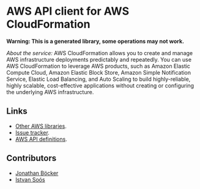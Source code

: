# AWS API client for AWS CloudFormation

**Warning: This is a generated library, some operations may not work.**

*About the service:*
AWS CloudFormation allows you to create and manage AWS infrastructure
deployments predictably and repeatedly. You can use AWS CloudFormation to
leverage AWS products, such as Amazon Elastic Compute Cloud, Amazon Elastic
Block Store, Amazon Simple Notification Service, Elastic Load Balancing, and
Auto Scaling to build highly-reliable, highly scalable, cost-effective
applications without creating or configuring the underlying AWS
infrastructure.

## Links

- [Other AWS libraries](https://github.com/agilord/aws_client/tree/master/generated).
- [Issue tracker](https://github.com/agilord/aws_client/issues).
- [AWS API definitions](https://github.com/aws/aws-sdk-js/tree/master/apis).

## Contributors

- [Jonathan Böcker](https://github.com/Schwusch)
- [Istvan Soós](https://github.com/isoos)

